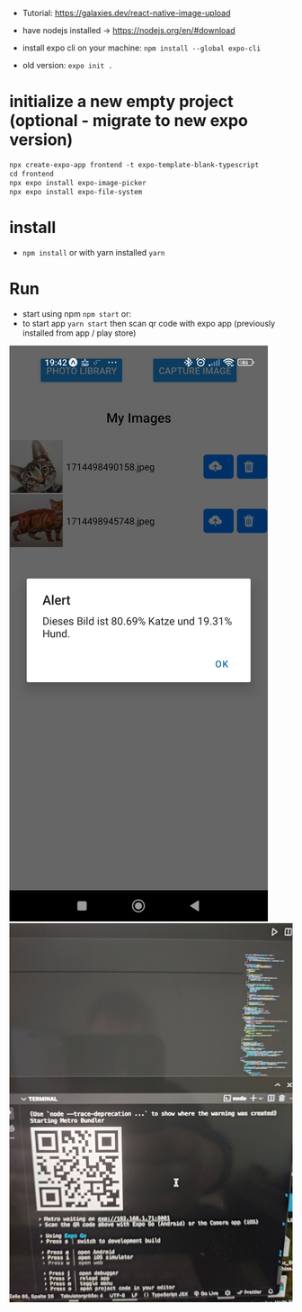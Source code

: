 - Tutorial: https://galaxies.dev/react-native-image-upload

- have nodejs installed -> https://nodejs.org/en/#download
- install expo cli on your machine: `npm install --global expo-cli`
- old version: `expo init .`

# initialize a new empty project (optional - migrate to new expo version)
```
npx create-expo-app frontend -t expo-template-blank-typescript
cd frontend
npx expo install expo-image-picker
npx expo install expo-file-system
```
# install
- `npm install` or with yarn installed `yarn`

# Run
- start using npm `npm start` or:
- to start app `yarn start` then scan qr code with expo app (previously installed from app / play store)

![Screenshot 1](proof.jpg)
![Screenshot 2](load_mobileapp.jpg)

